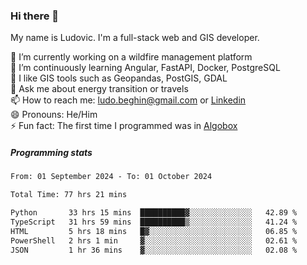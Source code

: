### Hi there 👋

My name is Ludovic. I'm a full-stack web and GIS developer.

 🔭 I’m currently working on a wildfire management platform<br/>
 🌱 I’m continuously learning Angular, FastAPI, Docker, PostgreSQL<br/>
 👯 I like GIS tools such as Geopandas, PostGIS, GDAL<br/>
 💬 Ask me about energy transition or travels<br/>
 📫 How to reach me: ludo.beghin@gmail.com or [Linkedin](https://www.linkedin.com/in/ludovic-beghin/)<br/>
 😄 Pronouns: He/Him<br/>
 ⚡ Fun fact: The first time I programmed was in [Algobox](https://fr.wikipedia.org/wiki/Algobox)<br/>

##### Programming stats
<!--START_SECTION:waka-->

```txt
From: 01 September 2024 - To: 01 October 2024

Total Time: 77 hrs 21 mins

Python       33 hrs 15 mins  ██████████▓░░░░░░░░░░░░░░   42.89 %
TypeScript   31 hrs 59 mins  ██████████▒░░░░░░░░░░░░░░   41.24 %
HTML         5 hrs 18 mins   █▓░░░░░░░░░░░░░░░░░░░░░░░   06.85 %
PowerShell   2 hrs 1 min     ▓░░░░░░░░░░░░░░░░░░░░░░░░   02.61 %
JSON         1 hr 36 mins    ▓░░░░░░░░░░░░░░░░░░░░░░░░   02.08 %
```

<!--END_SECTION:waka-->
